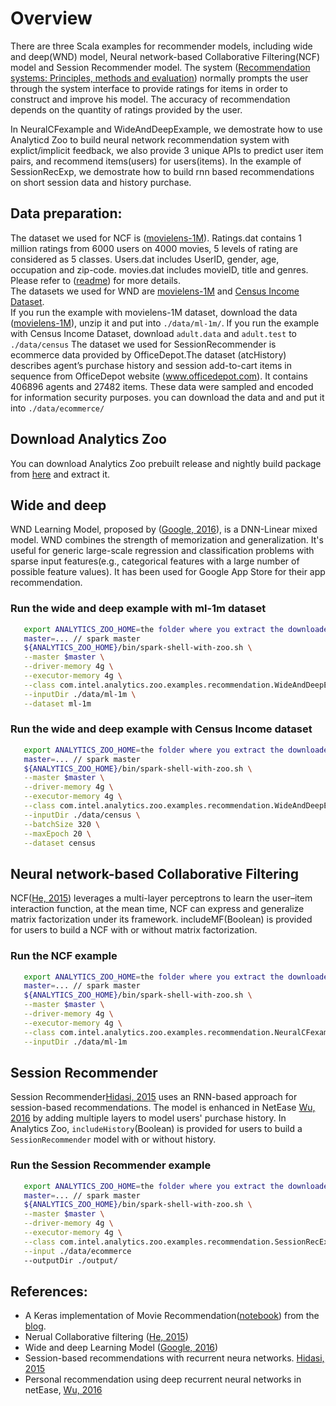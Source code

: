 # Overview

There are three Scala examples for recommender models, including wide and deep(WND) model, Neural network-based Collaborative Filtering(NCF) model and Session Recommender model.
The system ([Recommendation systems: Principles, methods and evaluation](http://www.sciencedirect.com/science/article/pii/S1110866515000341)) normally prompts the user through the system interface to provide ratings for items in order to construct and improve his model. The accuracy of recommendation depends on the quantity of ratings provided by the user.  

In NeuralCFexample and WideAndDeepExample, we demostrate how to use Analyticd Zoo to build neural network recommendation system with explict/implicit feedback, we also provide 3 unique APIs to predict user item pairs, and recommend items(users) for users(items). In the example of SessionRecExp, we demostrate how to build rnn based recommendations on short session data and history purchase.

## Data preparation: 
   The dataset we used for NCF is ([movielens-1M](https://grouplens.org/datasets/movielens/1m/)). Ratings.dat contains 1 million ratings from 6000 users on 4000 movies, 5 levels of rating are considered as 5 classes. Users.dat includes UserID, gender, age, occupation and zip-code. movies.dat includes movieID, title and genres. Please refer to ([readme](http://files.grouplens.org/datasets/movielens/ml-1m-README.txt)) for more details.  
   The datasets we used for WND are [movielens-1M](https://grouplens.org/datasets/movielens/1m/) and [Census Income Dataset](https://archive.ics.uci.edu/ml/datasets/Census+Income).  
   If you run the example with movielens-1M dataset, download the data ([movielens-1M](https://grouplens.org/datasets/movielens/1m/)), unzip it and put into `./data/ml-1m/`. If you run the example with Census Income Dataset, download `adult.data` and `adult.test` to `./data/census`
   The dataset we used for SessionRecommender is ecommerce data provided by OfficeDepot.The dataset (atcHistory) describes agent’s purchase history and session add-to-cart items in sequence from OfficeDepot website (www.officedepot.com). It contains 406896 agents and 27482 items. These data were sampled and encoded for information security purposes. you can download the data and and put it into `./data/ecommerce/`

## Download Analytics Zoo
   You can download Analytics Zoo prebuilt release and nightly build package from [here](https://analytics-zoo.github.io/master/#release-download/) and extract it.

## Wide and deep
   WND Learning Model, proposed by ([Google, 2016](https://arxiv.org/pdf/1606.07792.pdf)), is a DNN-Linear mixed model. WND combines the strength of memorization and generalization. It's useful for generic large-scale regression and classification problems with sparse input features(e.g., categorical features with a large number of possible feature values). It has been used for Google App Store for their app recommendation.
### Run the wide and deep example with ml-1m dataset
``` bash
   export ANALYTICS_ZOO_HOME=the folder where you extract the downloaded Analytics Zoo zip package
   master=... // spark master
   ${ANALYTICS_ZOO_HOME}/bin/spark-shell-with-zoo.sh \
   --master $master \
   --driver-memory 4g \
   --executor-memory 4g \
   --class com.intel.analytics.zoo.examples.recommendation.WideAndDeepExample \
   --inputDir ./data/ml-1m \
   --dataset ml-1m
```

### Run the wide and deep example with Census Income dataset
``` bash
   export ANALYTICS_ZOO_HOME=the folder where you extract the downloaded Analytics Zoo zip package
   master=... // spark master
   ${ANALYTICS_ZOO_HOME}/bin/spark-shell-with-zoo.sh \
   --master $master \
   --driver-memory 4g \
   --executor-memory 4g \
   --class com.intel.analytics.zoo.examples.recommendation.WideAndDeepExample \
   --inputDir ./data/census \
   --batchSize 320 \
   --maxEpoch 20 \
   --dataset census
```


## Neural network-based Collaborative Filtering
   NCF([He, 2015](https://www.comp.nus.edu.sg/~xiangnan/papers/ncf.pdf)) leverages a multi-layer perceptrons to learn the user–item interaction function, at the mean time, NCF can express and generalize matrix factorization under its framework. includeMF(Boolean) is provided for users to build a NCF with or without matrix factorization. 
### Run the NCF example
``` bash
   export ANALYTICS_ZOO_HOME=the folder where you extract the downloaded Analytics Zoo zip package
   master=... // spark master
   ${ANALYTICS_ZOO_HOME}/bin/spark-shell-with-zoo.sh \
   --master $master \
   --driver-memory 4g \
   --executor-memory 4g \
   --class com.intel.analytics.zoo.examples.recommendation.NeuralCFexample \
   --inputDir ./data/ml-1m 
```


## Session Recommender
   Session Recommender[Hidasi, 2015](https://arxiv.org/pdf/1511.06939.pdf) uses an RNN-based approach for session-based recommendations. The model is enhanced in NetEase [Wu, 2016](https://ieeexplore.ieee.org/document/7498326) by adding multiple layers to model users' purchase history. In Analytics Zoo, `includeHistory`(Boolean) is provided for users to build a `SessionRecommender` model with or without history. 
### Run the Session Recommender example
``` bash
   export ANALYTICS_ZOO_HOME=the folder where you extract the downloaded Analytics Zoo zip package
   master=... // spark master
   ${ANALYTICS_ZOO_HOME}/bin/spark-shell-with-zoo.sh \
   --master $master \
   --driver-memory 4g \
   --executor-memory 4g \
   --class com.intel.analytics.zoo.examples.recommendation.SessionRecExp \
   --input ./data/ecommerce
   --outputDir ./output/
```
## References: 
* A Keras implementation of Movie Recommendation([notebook](https://github.com/ririw/ririw.github.io/blob/master/assets/Recommending%20movies.ipynb)) from the [blog](http://blog.richardweiss.org/2016/09/25/movie-embeddings.html).
* Nerual Collaborative filtering ([He, 2015](https://www.comp.nus.edu.sg/~xiangnan/papers/ncf.pdf))
* Wide and deep Learning Model ([Google, 2016](https://arxiv.org/pdf/1606.07792.pdf))
* Session-based recommendations with recurrent neura networks. [Hidasi, 2015](https://arxiv.org/pdf/1511.06939.pdf) 
* Personal recommendation using deep recurrent neural networks in netEase, [Wu, 2016](https://ieeexplore.ieee.org/document/7498326) 